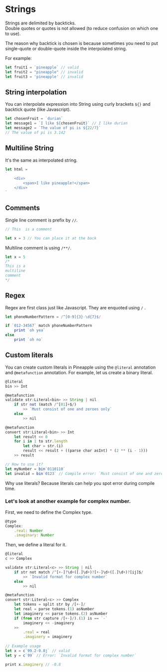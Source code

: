 # Strings
Strings are delimited by backticks.  
Double quotes or quotes is not allowed (to reduce confusion on which one to use).

The reason why backtick is chosen is because sometimes you need to put single-quote or double-quote inside the interpolated string.

For example:
```js
let fruit1 = `pineapple` // valid
let fruit2 = "pineapple" // invalid
let fruit3 = 'pineapple' // invalid
```

## String interpolation
You can interpolate expression into String using curly brackets `${}` and backtick quote (like Javascript).

```js
let chosenFruit = `durian`
let message1 = `I like ${chosenFruit}` // I like durian 
let message2 = `The value of pi is ${22/7}` 
// The value of pi is 3.142
```

## Multiline String
It's the same as interpolated string.
```js
let html = 
`
    <div>
        <span>I like pineapple!</span>
    </div>
`
```

## Comments
Single line comment is prefix by `//`.
```js
// This  is a comment

let x = 3 // You can place it at the back
```

Multiline comment is using `/**/`.
```js
let x = 5
/*
This is a 
multiline 
comment
*/
```


## Regex
Regex are first class just like Javascript. They are enquoted using `/` .
```js
let phoneNumberPattern = /^[0-9]{3}-\d{7}$/

if `012-34567` match phoneNumberPattern
    print `oh yea`
else
    print `oh no`
```

## Custom literals
You can create custom literals in Pineapple using the `@literal` annotation and `@metafunction` annotation.
For example, let us create a binary literal.
```js
@literal
bin >> Int

@metafunction
validate str:Literal<bin> >> String | nil
    if str not (match /^[01]+$/)
        >> `Must consist of one and zeroes only`
    else
        >> nil

@metafunction
convert str:Literal<bin> >> Int
    let result << 0
    for i in 1 to str.length
        let char = str.(i)
        result << result + ((parse char asInt) * (2 ** (i - 1)))
    >> result

// How to use it?
let myNumber = bin`0110110`
let invalid = bin`0123` // Compile error: `Must consist of one and zeroes only`
```
Why use literals? Because literals can help you spot error during compile time.

### Let's look at another example for complex number.

First, we need to define the Complex type.
```js
@type
Complex:
    .real: Number
    .imaginary: Number
```

Then, we define a literal for it.
```js
@literal
c >> Complex

validate str:Literal<c> >> String | nil
    if str not match /^[+-]?\d+([.]\d+)?[+-]\d+([.]\d+)?[ij]$/
        >> `Invalid format for complex number`
    else
        >> nil

@metafunction
convert str:Literal<c> >> Complex
    let tokens = split str by /[+-]/
    let real = parse tokens.(1) asNumber
    let imaginery << parse tokens.(2) asNumber
    if (from str capture /[+-]/).(1) is == `-`
        imaginery << -imaginery
    >> 
        .real = real
        .imaginery = imaginery
    
// Example usage
let x = c`99.2-0.8j` // valid
let y = c`99` // Error: `Invalid format for complex number`

print x.imaginery // -0.8


```
